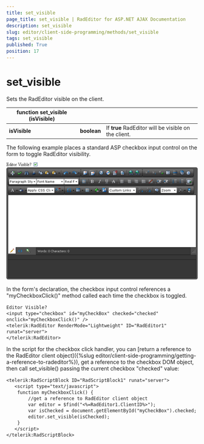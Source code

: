 ```yaml
---
title: set_visible
page_title: set_visible | RadEditor for ASP.NET AJAX Documentation
description: set_visible
slug: editor/client-side-programming/methods/set_visible
tags: set_visible
published: True
position: 17
---
```


# set_visible


Sets the RadEditor visible on the client.


|  **function**  **set_visible (isVisible)**  |  |  |
| ------ | ------ | ------ |
| **isVisible** | **boolean** |If **true** RadEditor will be visible on the client.|

The following example places a standard ASP checkbox input control on the form to toggle RadEditor visibility.

![](images/editor-clientapi001.png)

In the form's declaration, the checkbox input control references a "myCheckboxClick()" method called each time the checkbox is toggled.

````ASP.NET
Editor Visible?
<input type="checkbox" id="myCheckBox" checked="checked" onclick="myCheckboxClick()" />
<telerik:RadEditor RenderMode="Lightweight" ID="RadEditor1" runat="server">
</telerik:RadEditor>
````


In the script for the checkbox click handler, you can [return a reference to the RadEditor client object]({%slug editor/client-side-programming/getting-a-reference-to-radeditor%}), get a reference to the checkbox DOM object, then call set_visible() passing the current checkbox "checked" value:

````ASP.NET
<telerik:RadScriptBlock ID="RadScriptBlock1" runat="server">
   <script type="text/javascript">
	function myCheckboxClick() {
		//get a reference to RadEditor client object
		var editor = $find("<%=RadEditor1.ClientID%>");
		var isChecked = document.getElementById("myCheckBox").checked;
		editor.set_visible(isChecked);
	}        
   </script>
</telerik:RadScriptBlock> 
````


